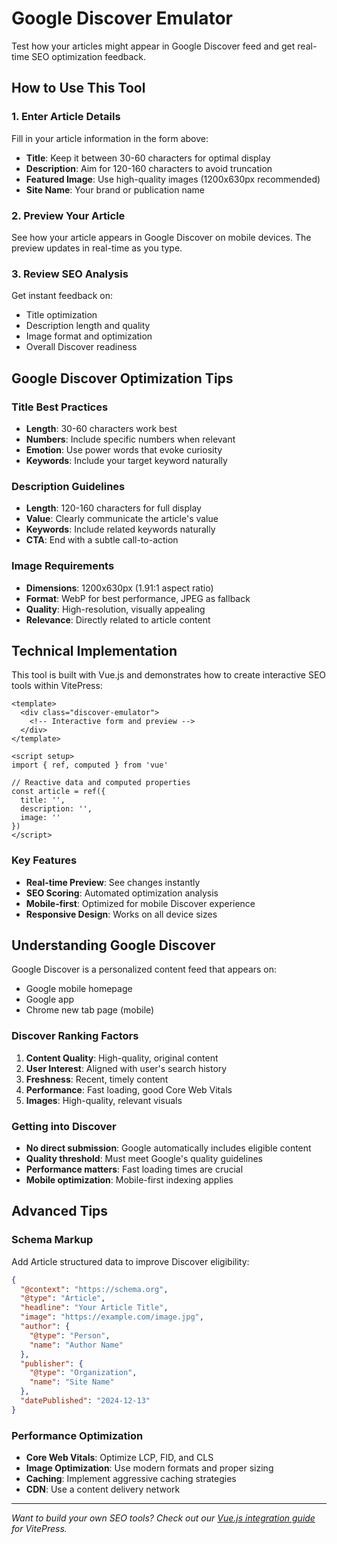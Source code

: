 # Google Discover Emulator

Test how your articles might appear in Google Discover feed and get real-time SEO optimization feedback.

<GoogleDiscoverEmulator />

## How to Use This Tool

### 1. Enter Article Details
Fill in your article information in the form above:
- **Title**: Keep it between 30-60 characters for optimal display
- **Description**: Aim for 120-160 characters to avoid truncation
- **Featured Image**: Use high-quality images (1200x630px recommended)
- **Site Name**: Your brand or publication name

### 2. Preview Your Article
See how your article appears in Google Discover on mobile devices. The preview updates in real-time as you type.

### 3. Review SEO Analysis
Get instant feedback on:
- Title optimization
- Description length and quality
- Image format and optimization
- Overall Discover readiness

## Google Discover Optimization Tips

### Title Best Practices
- **Length**: 30-60 characters work best
- **Numbers**: Include specific numbers when relevant
- **Emotion**: Use power words that evoke curiosity
- **Keywords**: Include your target keyword naturally

### Description Guidelines
- **Length**: 120-160 characters for full display
- **Value**: Clearly communicate the article's value
- **Keywords**: Include related keywords naturally
- **CTA**: End with a subtle call-to-action

### Image Requirements
- **Dimensions**: 1200x630px (1.91:1 aspect ratio)
- **Format**: WebP for best performance, JPEG as fallback
- **Quality**: High-resolution, visually appealing
- **Relevance**: Directly related to article content

## Technical Implementation

This tool is built with Vue.js and demonstrates how to create interactive SEO tools within VitePress:

```vue
<template>
  <div class="discover-emulator">
    <!-- Interactive form and preview -->
  </div>
</template>

<script setup>
import { ref, computed } from 'vue'

// Reactive data and computed properties
const article = ref({
  title: '',
  description: '',
  image: ''
})
</script>
```

### Key Features
- **Real-time Preview**: See changes instantly
- **SEO Scoring**: Automated optimization analysis
- **Mobile-first**: Optimized for mobile Discover experience
- **Responsive Design**: Works on all device sizes

## Understanding Google Discover

Google Discover is a personalized content feed that appears on:
- Google mobile homepage
- Google app
- Chrome new tab page (mobile)

### Discover Ranking Factors
1. **Content Quality**: High-quality, original content
2. **User Interest**: Aligned with user's search history
3. **Freshness**: Recent, timely content
4. **Performance**: Fast loading, good Core Web Vitals
5. **Images**: High-quality, relevant visuals

### Getting into Discover
- **No direct submission**: Google automatically includes eligible content
- **Quality threshold**: Must meet Google's quality guidelines
- **Performance matters**: Fast loading times are crucial
- **Mobile optimization**: Mobile-first indexing applies

## Advanced Tips

### Schema Markup
Add Article structured data to improve Discover eligibility:

```json
{
  "@context": "https://schema.org",
  "@type": "Article",
  "headline": "Your Article Title",
  "image": "https://example.com/image.jpg",
  "author": {
    "@type": "Person",
    "name": "Author Name"
  },
  "publisher": {
    "@type": "Organization",
    "name": "Site Name"
  },
  "datePublished": "2024-12-13"
}
```

### Performance Optimization
- **Core Web Vitals**: Optimize LCP, FID, and CLS
- **Image Optimization**: Use modern formats and proper sizing
- **Caching**: Implement aggressive caching strategies
- **CDN**: Use a content delivery network

---

*Want to build your own SEO tools? Check out our [Vue.js integration guide](/guides/vue-components) for VitePress.* 
